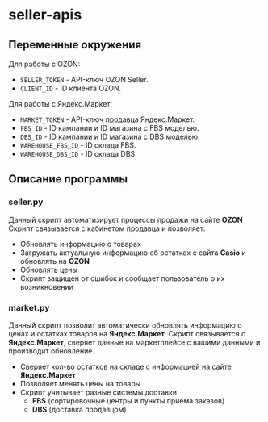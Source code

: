 # seller-apis 

## Переменные окружения

Для работы с OZON:

- `SELLER_TOKEN` - API-ключ OZON Seller.
- `CLIENT_ID` - ID клиента OZON. 

Для работы с Яндекс.Маркет:

- `MARKET_TOKEN` - API-ключ продавца Яндекс.Маркет.
- `FBS_ID` - ID кампании и ID магазина с FBS моделью. 
- `DBS_ID` - ID кампании и ID магазина с DBS моделью.
- `WAREHOUSE_FBS_ID` - ID склада FBS. 
- `WAREHOUSE_DBS_ID` - ID склада DBS.


## Описание программы

### seller.py

Данный скрипт автоматизирует процессы продажи на сайте **OZON**
Скрипт связывается с кабинетом продавца и позволяет:
  - Обновлять информацию о товарах
  - Загружать актуальную информацию об остатках с сайта **Casio** и обновлять на **OZON**
  - Обновлять цены
  - Скрипт защищен от ошибок и сообщает пользователь о их возникновении


### market.py

Данный скрипт позволит автоматически обновлять информацию о ценах и остатках товаров на **Яндекс.Маркет**.
Скрипт связывается с **Яндекс.Маркет**, сверяет данные на маркетплейсе с вашими данными и производит обновление.
  - Сверяет кол-во остатков на складе с информацией на сайте **Яндекс.Маркет**
  - Позволяет менять цены на товары
  - Скрипт учитывает разные системы доставки
      - **FBS** (cортировочные центры и пункты приема заказов)
      - **DBS** (доставка продавцом)
